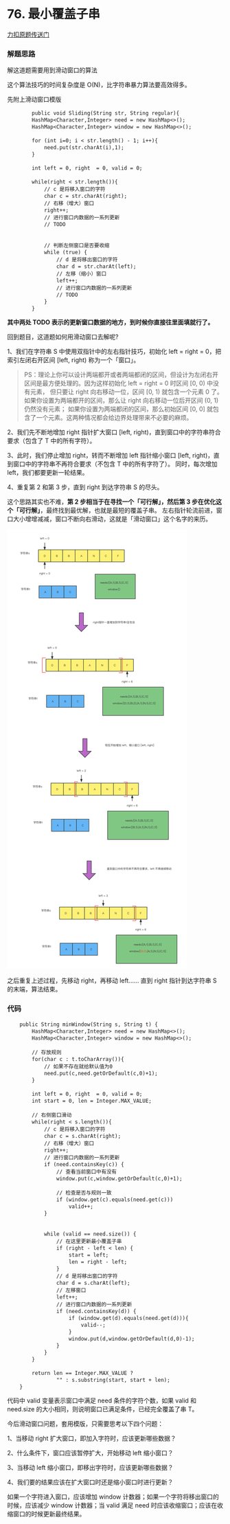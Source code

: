 # 76. 最小覆盖子串

[力扣原题传送门](https://leetcode-cn.com/problems/minimum-window-substring/)

### 解题思路

解这道题需要用到滑动窗口的算法

这个算法技巧的时间复杂度是 O(N)，比字符串暴力算法要高效得多。

先附上滑动窗口模版

```
        public void Sliding(String str, String regular){
        HashMap<Character,Integer> need = new HashMap<>();
        HashMap<Character,Integer> window = new HashMap<>();

        for (int i=0; i < str.length() - 1; i++){
            need.put(str.charAt(i),1);
        }

        int left = 0, right  = 0, valid = 0;

        while(right < str.length()){
            // c 是将移入窗口的字符
            char c = str.charAt(right);
            // 右移（增大）窗口
            right++;
            // 进行窗口内数据的一系列更新
            // TODO


            // 判断左侧窗口是否要收缩
            while (true) {
                // d 是将移出窗口的字符
                char d = str.charAt(left);
                // 左移（缩小）窗口
                left++;
                // 进行窗口内数据的一系列更新
                // TODO
            }
        }
```

<strong>其中两处 TODO 表示的更新窗口数据的地方，到时候你直接往里面填就行了。</strong>

回到题目，这道题如何用滑动窗口去解呢?

1、我们在字符串 S 中使用双指针中的左右指针技巧，初始化 left = right = 0，把索引左闭右开区间 [left, right) 称为一个「窗口」。

> PS：理论上你可以设计两端都开或者两端都闭的区间，但设计为左闭右开区间是最方便处理的。因为这样初始化 left = right = 0 时区间 [0, 0) 中没有元素，
> 但只要让 right 向右移动一位，区间 [0, 1) 就包含一个元素 0 了。如果你设置为两端都开的区间，那么让 right 向右移动一位后开区间 (0, 1) 仍然没有元素；
> 如果你设置为两端都闭的区间，那么初始区间 [0, 0] 就包含了一个元素。这两种情况都会给边界处理带来不必要的麻烦。

2、我们先不断地增加 right 指针扩大窗口 [left, right)，直到窗口中的字符串符合要求（包含了 T 中的所有字符）。

3、此时，我们停止增加 right，转而不断增加 left 指针缩小窗口 [left, right)，直到窗口中的字符串不再符合要求（不包含 T 中的所有字符了）。
同时，每次增加 left，我们都要更新一轮结果。

4、重复第 2 和第 3 步，直到 right 到达字符串 S 的尽头。

这个思路其实也不难，<strong>第 2 步相当于在寻找一个「可行解」，然后第 3 步在优化这个「可行解」</strong>，最终找到最优解，也就是最短的覆盖子串。
左右指针轮流前进，窗口大小增增减减，窗口不断向右滑动，这就是「滑动窗口」这个名字的来历。

<img src="Q76思路01.png">

之后重复上述过程，先移动 right，再移动 left…… 直到 right 指针到达字符串 S 的末端，算法结束。

### 代码

```
    public String minWindow(String s, String t) {
        HashMap<Character,Integer> need = new HashMap<>();
        HashMap<Character,Integer> window = new HashMap<>();

        // 存放规则
        for(char c : t.toCharArray()){
            // 如果不存在就给默认值为0
            need.put(c,need.getOrDefault(c,0)+1);
        }

        int left = 0, right  = 0, valid = 0;
        int start = 0, len = Integer.MAX_VALUE;

        // 右侧窗口滑动
        while(right < s.length()){
            // c 是将移入窗口的字符
            char c = s.charAt(right);
            // 右移（增大）窗口
            right++;
            // 进行窗口内数据的一系列更新
            if (need.containsKey(c)) {
                // 查看当前窗口中有没有
                window.put(c,window.getOrDefault(c,0)+1);

                // 检查是否与规则一致
                if (window.get(c).equals(need.get(c)))
                    valid++;
            }


            while (valid == need.size()) {
                // 在这里更新最小覆盖子串
                if (right - left < len) {
                    start = left;
                    len = right - left;
                }
                // d 是将移出窗口的字符
                char d = s.charAt(left);
                // 左移窗口
                left++;
                // 进行窗口内数据的一系列更新
                if (need.containsKey(d)) {
                    if (window.get(d).equals(need.get(d))){
                        valid--;
                    }
                    window.put(d,window.getOrDefault(d,0)-1);
                }
            }
        }

        return len == Integer.MAX_VALUE ?
                "" : s.substring(start, start + len);
    }
```

代码中 valid 变量表示窗口中满足 need 条件的字符个数，如果 valid 和 need.size 的大小相同，则说明窗口已满足条件，已经完全覆盖了串 T。

今后滑动窗口问题，套用模版，只需要思考以下四个问题：

1、当移动 right 扩大窗口，即加入字符时，应该更新哪些数据？

2、什么条件下，窗口应该暂停扩大，开始移动 left 缩小窗口？

3、当移动 left 缩小窗口，即移出字符时，应该更新哪些数据？

4、我们要的结果应该在扩大窗口时还是缩小窗口时进行更新？

如果一个字符进入窗口，应该增加 window 计数器；如果一个字符将移出窗口的时候，应该减少 window 计数器；当 valid 满足 need 时应该收缩窗口；应该在收缩窗口的时候更新最终结果。

